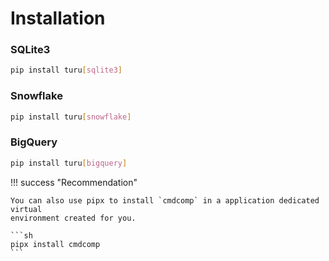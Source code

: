 # Installation

### SQLite3

```sh
pip install turu[sqlite3]
```

### Snowflake

```sh
pip install turu[snowflake]
```

### BigQuery

```sh
pip install turu[bigquery]
```

!!! success "Recommendation"

    You can also use pipx to install `cmdcomp` in a application dedicated virtual
    environment created for you.

    ```sh
    pipx install cmdcomp
    ```
